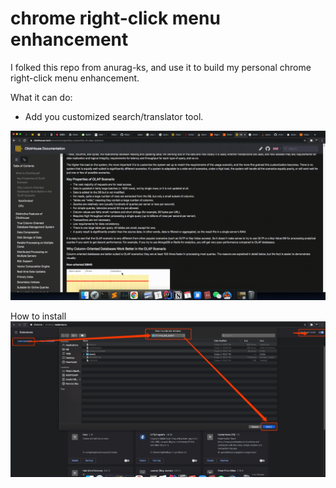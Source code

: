 # chrome right-click menu enhancement
I folked this repo from anurag-ks, and use it to build my personal chrome right-click menu enhancement.

What it can do:
- Add you customized search/translator tool.

![demo](assets_to_show_the_demo/what_it_can_work.gif)

How to install
![how_to_install](assets_to_show_the_demo/how_to_install.jpg)
